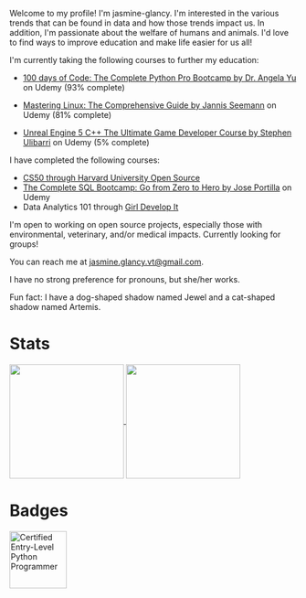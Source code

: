 Welcome to my profile! I'm jasmine-glancy. I'm interested in the various trends that can be found in data and how those trends impact us. 
In addition, I'm passionate about the welfare of humans and animals. I'd love to find ways to improve education and make life easier for us all! 

I'm currently taking the following courses to further my education:
- [100 days of Code: The Complete Python Pro Bootcamp by Dr. Angela Yu](https://www.udemy.com/course/100-days-of-code) on Udemy (93% complete)
- [Mastering Linux: The Comprehensive Guide by Jannis Seemann](https://www.udemy.com/course/mastering-linux/) on Udemy (81% complete)

- [Unreal Engine 5 C++ The Ultimate Game Developer Course by Stephen Ulibarri](https://www.udemy.com/course/unreal-engine-5-the-ultimate-game-developer-course/) on Udemy (5% complete)

I have completed the following courses:
- [CS50 through Harvard University Open Source](https://pll.harvard.edu/course/cs50-introduction-computer-science)
- [The Complete SQL Bootcamp: Go from Zero to Hero by Jose Portilla](https://www.udemy.com/course/the-complete-sql-bootcamp/) on Udemy
- Data Analytics 101 through [Girl Develop It](https://girldevelopit.com/)

I'm open to working on open source projects, especially those with environmental, veterinary, and/or medical impacts. Currently looking for groups!

You can reach me at jasmine.glancy.vt@gmail.com.

I have no strong preference for pronouns, but she/her works. 

Fun fact: I have a dog-shaped shadow named Jewel and a cat-shaped shadow named Artemis. 


# Stats

<a href="https://git.io/streak-stats">
  <img height=200 align="center" src="https://streak-stats.demolab.com?user=jasmine-glancy&width=300&theme=dracula" />
</a>
<a href="https://github.com/anuraghazra/github-readme-stats">
  <img height=200 align="center" src="https://git-stats-self.vercel.app/api?username=jasmine-glancy&theme=dracula" />
</a>



# Badges

[<img src="https://i.imgur.com/y0tue6f.png" width="100" height="100" alt="Certified Entry-Level Python Programmer"/>](https://www.credly.com/badges/8c4fe528-507a-4f37-98d0-c0ca9a3d2aeb/public_url) 
